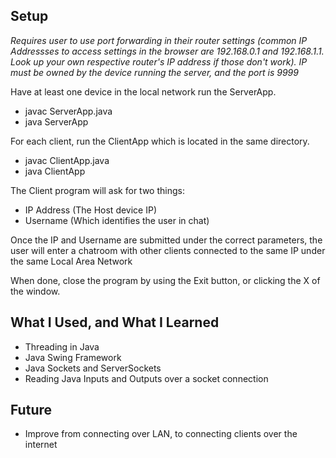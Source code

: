 ## Setup
*Requires user to use port forwarding in their router settings (common IP Addressses to access settings in the browser are 192.168.0.1 and 192.168.1.1. Look up your own respective router's IP address if those don't work). IP must be owned by the device running the server, and the port is 9999*

Have at least one device in the local network run the ServerApp.
  - javac ServerApp.java
  - java ServerApp 

For each client, run the ClientApp which is located in the same directory. 
  - javac ClientApp.java
  - java ClientApp

The Client program will ask for two things:
  - IP Address (The Host device IP)
  - Username (Which identifies the user in chat)

Once the IP and Username are submitted under the correct parameters, the user will enter a chatroom with other clients connected to the same IP under the same Local Area Network

When done, close the program by using the Exit button, or clicking the X of the window.

## What I Used, and What I Learned
  - Threading in Java
  - Java Swing Framework
  - Java Sockets and ServerSockets
  - Reading Java Inputs and Outputs over a socket connection

## Future
  - Improve from connecting over LAN, to connecting clients over the internet
